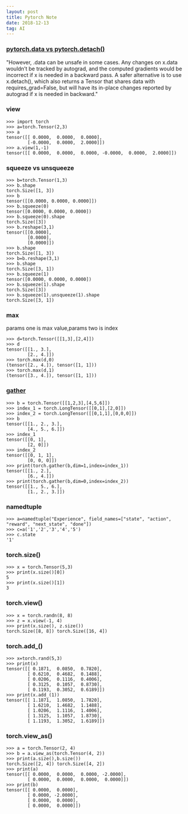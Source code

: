 ```yaml
---
layout: post
title: Pytorch Note
date: 2018-12-13
tag: AI
---
```


### [pytorch.data vs pytorch.detach()](https://github.com/pytorch/pytorch/issues/6990)
"However, .data can be unsafe in some cases. Any changes on x.data wouldn’t be tracked by autograd, and the computed gradients would be incorrect if x is needed in a backward pass. A safer alternative is to use x.detach(), which also returns a Tensor that shares data with requires_grad=False, but will have its in-place changes reported by autograd if x is needed in backward."

### view
    >>> import torch
    >>> a=torch.Tensor(2,3)
    >>> a
    tensor([[ 0.0000,  0.0000,  0.0000],
            [-0.0000,  0.0000,  2.0000]])
    >>> a.view(1,-1)
    tensor([[ 0.0000,  0.0000,  0.0000, -0.0000,  0.0000,  2.0000]])

### squeeze vs unsqueeze
    >>> b=torch.Tensor(1,3)
    >>> b.shape
    torch.Size([1, 3])
    >>> b
    tensor([[0.0000, 0.0000, 0.0000]])
    >>> b.squeeze(0)
    tensor([0.0000, 0.0000, 0.0000])
    >>> b.squeeze(0).shape
    torch.Size([3])
    >>> b.reshape(3,1)
    tensor([[0.0000],
            [0.0000],
            [0.0000]])
    >>> b.shape
    torch.Size([1, 3])
    >>> b=b.reshape(3,1)
    >>> b.shape
    torch.Size([3, 1])
    >>> b.squeeze(1)
    tensor([0.0000, 0.0000, 0.0000])
    >>> b.squeeze(1).shape
    torch.Size([3])
    >>> b.squeeze(1).unsqueeze(1).shape
    torch.Size([3, 1])
### max
params one is max value,params two is index

    >>> d=torch.Tensor([[1,3],[2,4]])
    >>> d
    tensor([[1., 3.],
            [2., 4.]])
    >>> torch.max(d,0)
    (tensor([2., 4.]), tensor([1, 1]))
    >>> torch.max(d,1)
    (tensor([3., 4.]), tensor([1, 1]))

### [gather](https://pytorch.org/docs/stable/torch.html)
    >>> b = torch.Tensor([[1,2,3],[4,5,6]])
    >>> index_1 = torch.LongTensor([[0,1],[2,0]])
    >>> index_2 = torch.LongTensor([[0,1,1],[0,0,0]])
    >>> b
    tensor([[1., 2., 3.],
            [4., 5., 6.]])
    >>> index_1
    tensor([[0, 1],
            [2, 0]])
    >>> index_2
    tensor([[0, 1, 1],
            [0, 0, 0]])
    >>> print(torch.gather(b,dim=1,index=index_1))
    tensor([[1., 2.],
            [6., 4.]])
    >>> print(torch.gather(b,dim=0,index=index_2))
    tensor([[1., 5., 6.],
            [1., 2., 3.]])
### namedtuple
    >>> a=namedtuple("Experience", field_names=["state", "action", "reward", "next_state", "done"])
    >>> c=a('1','2','3','4','5')
    >>> c.state
    '1'
### torch.size()
    >>> x = torch.Tensor(5,3)
    >>> print(x.size()[0])
    5
    >>> print(x.size()[1])
    3
### torch.view()
    >>> x = torch.randn(8, 8)
    >>> z = x.view(-1, 4)
    >>> print(x.size(), z.size())
    torch.Size([8, 8]) torch.Size([16, 4])
### torch.add_()
    >>> x=torch.rand(5,3)
    >>> print(x)
    tensor([[ 0.1871,  0.0850,  0.7820],
            [ 0.6210,  0.4682,  0.1488],
            [ 0.0206,  0.1116,  0.4006],
            [ 0.3125,  0.1057,  0.8730],
            [ 0.1193,  0.3052,  0.6189]])
    >>> print(x.add_(1))
    tensor([[ 1.1871,  1.0850,  1.7820],
            [ 1.6210,  1.4682,  1.1488],
            [ 1.0206,  1.1116,  1.4006],
            [ 1.3125,  1.1057,  1.8730],
            [ 1.1193,  1.3052,  1.6189]])
### torch.view_as()
    >>> a = torch.Tensor(2, 4)
    >>> b = a.view_as(torch.Tensor(4, 2))
    >>> print(a.size(),b.size())
    torch.Size([2, 4]) torch.Size([4, 2])
    >>> print(a)
    tensor([[ 0.0000,  0.0000,  0.0000, -2.0000],
            [ 0.0000,  0.0000,  0.0000,  0.0000]])
    >>> print(b)
    tensor([[ 0.0000,  0.0000],
            [ 0.0000, -2.0000],
            [ 0.0000,  0.0000],
            [ 0.0000,  0.0000]])

